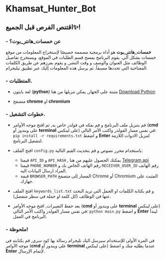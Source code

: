 # Khamsat_Hunter_Bot
## اقتنص الفرص قبل الجميع✨!
### - عن خمسات_هانتر_بوت؟
**خمسات_هانتر_بوت** هو أداة برمجية مصممة خصيصًا لإستخراج المعلومات من موقع خمسات بشكل آلي. 
يقوم البرنامج بمسح قسم الطلبات في الموقع، ويستخرج تفاصيل الوظائف مثل العنوان والوصف و وقت النشر, و يقوم بفرزهم عن طريق الكلمات المفتاحية التي تحددها مسبقاً. ثم يرسل هذه المعلومات إليك عبر تطبيق تيليجرام.

### - المتطلبات.

+ لغة بايثون (**python**) مثبتة على الجهاز, يمكن تنزيلها من هنا [Download Python](https://www.python.org/downloads/)

+ متصفح **chrome** او **chromium**

### - خطوات التشغيل.

+ قم بتنزيل ملف البرنامج و قم بفكه في فولدر خاص به, ثم افتح موجه الأوامر (**cmd** على ويندوز أو **terminal** على لينكس) في نفس مسار الفولدر واكتب الأمر التالي: `pip install -r requirements.txt` و اضغط **Enter** لتنزيل الادوات اللازمة لتشغيل البرنامج.

+ افتح الملف `config.py` باستخدام محرر نصوص و قم بتحديث القيم التالية:
  + قيمتا `API_ID` و `API_HASH` , يمكنك الحصول عليهم من هنا [Telegram api](https://my.telegram.org/auth)
  + قيمتا `PHONE_NUMBER` رقم الهاتف الخاص بك و `RECEIVER_USER_ID` رقم الهاتف المراد ارسال البيانات اليه.
  + قيمة `BROWSER_PATH` المسار إلى متصفح Chrome أو Chromium المثبت على جهازك.

+ افتح الملف `keywords_list.txt` و قم بكتابة الكلمات او الجمل التي تريد البحث عنها في الوظائف (كل كلمة او جملة في سطر منفصل).

+ بعد حفظ التغييرات, افتح موجه الأوامر (**cmd** على ويندوز أو **terminal** على لينكس) في نفس مسار الفولدر واكتب الأمر التالي: `python main.py` و اضغط **Enter** ليبدأ البرنامج في العمل.


### - ملحوظة!

في المرة الأولى للإستخدام سيرسل اليك تليجرام رسالة بها كود سري, قم بكتابته في موجه الأوامر (**cmd** على ويندوز أو **terminal** على لينكس) عندما يطلبه منك و اضغط **Enter** لإتمام الإرسال.
